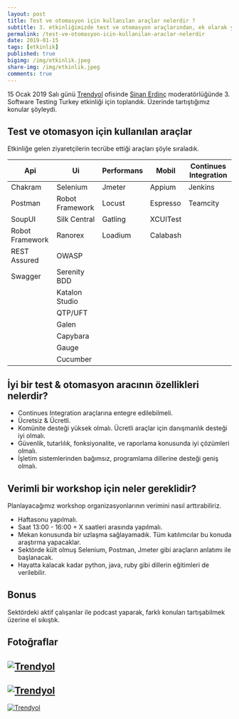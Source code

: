 ```yaml
---
layout: post
title: Test ve otomasyon için kullanılan araçlar nelerdir ?
subtitle: 3. etkinliğimizde test ve otomasyon araçlarından, ek olarak yapacağımız workshoplar hakkında konuştuk.
permalink: /test-ve-otomasyon-icin-kullanilan-araclar-nelerdir
date: 2019-01-15
tags: [etkinlik]
published: true
bigimg: /img/etkinlik.jpeg
share-img: /img/etkinlik.jpeg
comments: true
---
```

15 Ocak 2019 Salı günü [Trendyol](http://www.trendyol.com "Trendyol") ofisinde [Sinan Erdinç](https://www.sinanerdinc.com "Sinan Erdinç") moderatörlüğünde 3. Software Testing Turkey etkinliği için toplandık. Üzerinde tartıştığımız konular şöyleydi.

## Test ve otomasyon için kullanılan araçlar
Etkinliğe gelen ziyaretçilerin tecrübe ettiği araçları şöyle sıraladık.

|Api| Ui  | Performans | Mobil | Continues Integration
|--|--|--|--|--|
|Chakram  | Selenium | Jmeter  | Appium | Jenkins  |
|Postman  | Robot Framework  | Locust  | Espresso | Teamcity |
|SoupUI  | Silk Central  | Gatling  | XCUITest |  |
|Robot Framework  | Ranorex | Loadium | Calabash  |  |
|REST Assured  | OWASP  |  |  |  |
|Swagger  |Serenity BDD  |  |  |  |
|  |Katalon Studio  |  |  |  |
|  | QTP/UFT |  |  |  |
|  | Galen  |  |  |  |
|  | Capybara |  |  |  |
|  | Gauge |  |  |  |
|  | Cucumber |  |  |  |


## İyi bir test & otomasyon aracının özellikleri nelerdir?

- Continues Integration araçlarına entegre edilebilmeli.
- Ücretsiz & Ücretli.
- Komünite desteği yüksek olmalı. Ücretli araçlar için danışmanlık desteği iyi olmalı.
- Güvenlik, tutarlılık, fonksiyonalite, ve raporlama konusunda iyi çözümleri olmalı.
- İşletim sistemlerinden bağımsız, programlama dillerine desteği geniş olmalı.

## Verimli bir workshop için neler gereklidir?
Planlayacağımız workshop organizasyonlarının verimini nasıl arttırabiliriz.

- Haftasonu yapılmalı.
- Saat 13:00 - 16:00 + X  saatleri arasında yapılmalı.
- Mekan konusunda bir uzlaşma sağlayamadık. Tüm katılımcılar bu konuda araştırma yapacaklar.
- Sektörde kült olmuş Selenium, Postman, Jmeter gibi araçların anlatımı ile başlanacak. 
- Hayatta kalacak kadar python, java, ruby gibi dillerin eğitimleri de verilebilir.

## Bonus
Sektördeki aktif çalışanlar ile podcast yaparak, farklı konuları tartışabilmek üzerine el sıkıştık.

## Fotoğraflar
[![Trendyol](https://www.softwaretestingturkey.com/img/trendyol_1.jpg "Trendyol")](# "Trendyol")
--
[![Trendyol](https://www.softwaretestingturkey.com/img/trendyol_2.jpg "Trendyol")](# "Trendyol")
--
[![Trendyol](https://www.softwaretestingturkey.com/img/trendyol_3.jpg "Trendyol")](# "Trendyol")
